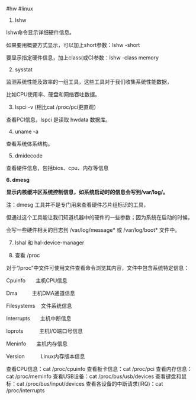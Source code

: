 #hw #linux 
1. lshw

lshw命令显示详细硬件信息。

如果要用概要方式显示，可以加上short参数：lshw -short

要显示指定硬件信息，加上class(或C)参数：lshw -class memory

2. sysstat

监测系统性能及效率的一组工具，这些工具对于我们收集系统性能数据，

比如CPU使用率、硬盘和网络吞吐数据。

3. lspci -v (相比cat /proc/pci更直观）

查看PCI信息，lspci 是读取 hwdata 数据库。

4. uname -a

查看系统体系结构。

5. dmidecode

查看硬件信息，包括bios、cpu、内存等信息

**6. dmesg**

**显示内核缓冲区系统控制信息，如系统启动时的信息会写到/var/log/。**

注：dmesg 工具并不是专门用来查看硬件芯片组标识的工具，

但通过这个工具能让我们知道机器中的硬件的一些参数；因为系统在启动的时候，

会写一些硬件相关的日志到 /var/log/message* 或 /var/log/boot* 文件中。

7. lshal 和 hal-device-manager  

8. 查看 /proc

对于“/proc”中文件可使用文件查看命令浏览其内容，文件中包含系统特定信息：

Cpuinfo       主机CPU信息

Dma          主机DMA通道信息

Filesystems    文件系统信息

Interrupts       主机中断信息

Ioprots           主机I/O端口号信息

Meninfo       主机内存信息

Version           Linux内存版本信息

查看CPU信息：cat /proc/cpuinfo 查看板卡信息：cat /proc/pci 查看内存信息：cat /proc/meminfo 查看USB设备：cat /proc/bus/usb/devices 查看键盘和鼠标：cat /proc/bus/input/devices 查看各设备的中断请求(IRQ)：cat /proc/interrupts